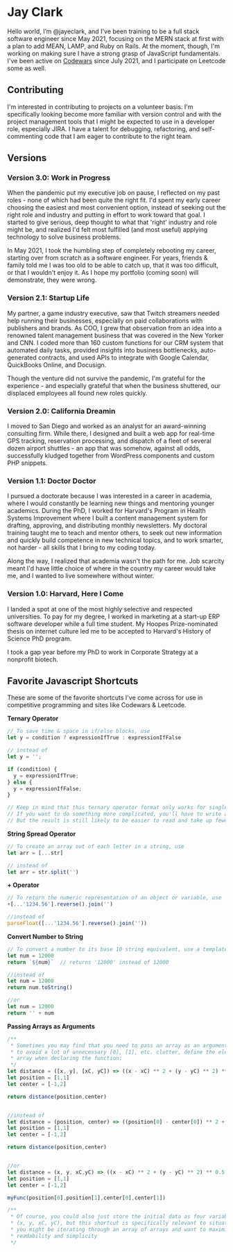 # Jay Clark

Hello world, I’m @jayeclark, and I've been training to be a full stack software engineer since May 2021, focusing on the MERN stack at first with a plan to add MEAN, LAMP, and Ruby on Rails. At the moment, though, I'm working on making sure I have a strong grasp of JavaScript fundamentals. I've been active on [Codewars](https://www.codewars.com/users/jayclark) since July 2021, and I participate on Leetcode some as well.

## Contributing
I'm interested in contributing to projects on a volunteer basis. I'm specifically looking become more familiar with version control and with the project management tools that I might be expected to use in a developer role, especially JIRA. I have a talent for debugging, refactoring, and self-commenting code that I am eager to contribute to the right team.

## Versions

### Version 3.0: Work in Progress  
When the pandemic put my executive job on pause, I reflected on my past roles - none of which had been quite the right fit. I'd spent my early career choosing the easiest and most convenient option, instead of seeking out the right role and industry and putting in effort to work toward that goal. I started to give serious, deep thought to what that 'right' industry and role might be, and realized I'd felt most fulfilled (and most useful) applying technology to solve business problems. 

In May 2021, I took the humbling step of completely rebooting my career, starting over from scratch as a software engineer. For years, friends & family told me I was too old to be able to catch up, that it was too difficult, or that I wouldn't enjoy it. As I hope my portfolio (coming soon) will demonstrate, they were wrong.
  
### Version 2.1: Startup Life  
My partner, a game industry executive, saw that Twitch streamers needed help running their businesses, especially on paid collaborations with publishers and brands. As COO, I grew that observation from an idea into a renowned talent management business that was covered in the New Yorker and CNN. I coded more than 160 custom functions for our CRM system that automated daily tasks, provided insights into business bottlenecks, auto-generated contracts, and used APIs to integrate with Google Calendar, QuickBooks Online, and Docusign. 

Though the venture did not survive the pandemic, I'm grateful for the experience - and especially grateful that when the business shuttered, our displaced employees all found new roles quickly. 
  
### Version 2.0: California Dreamin  
I moved to San Diego and worked as an analyst for an award-winning consulting firm. While there, I designed and built a web app for real-time GPS tracking, reservation processing, and dispatch of a fleet of several dozen airport shuttles - an app that was somehow, against all odds, successfully kludged together from WordPress components and custom PHP snippets.
  
### Version 1.1: Doctor Doctor  
I pursued a doctorate because I was interested in a career in academia, where I would constantly be learning new things and mentoring younger academics. During the PhD, I worked for Harvard's Program in Health Systems Improvement where I built a content management system for drafting, approving, and distributing monthly newsletters. My doctoral training taught me to teach and mentor others, to seek out new information and quickly build competence in new technical topics, and to work smarter, not harder - all skills that I bring to my coding today. 

Along the way, I realized that academia wasn't the path for me. Job scarcity meant I'd have little choice of where in the country my career would take me, and I wanted to live somewhere without winter.
  
### Version 1.0: Harvard, Here I Come  
I landed a spot at one of the most highly selective and respected universities. To pay for my degree, I worked in marketing at a start-up ERP software developer while a full time student. My Hoopes Prize-nominated thesis on internet culture led me to be accepted to Harvard's History of Science PhD program. 

I took a gap year before my PhD to work in Corporate Strategy at a nonprofit biotech.
  
## Favorite Javascript Shortcuts
These are some of the favorite shortcuts I've come across for use in competitive programming and sites like Codewars & Leetcode.

**Ternary Operator**  
```javascript
// To save time & space in if/else blocks, use
let y = condition ? expressionIfTrue : expressionIfFalse

// instead of 
let y = '';

if (condition) { 
  y = expressionIfTrue;
} else { 
  y = expressionIfFalse;
}

// Keep in mind that this ternary operator format only works for single-line values or expressions. 
// If you want to do something more complicated, you'll have to write a helper function. 
// But the result is still likely to be easier to read and take up fewer lines of code. 
```

**String Spread Operator**  

```javascript 
// To create an array out of each letter in a string, use
let arr = [...str]

// instead of 
let arr = str.split('')
```
**+ Operator**  
```javascript
// To return the numeric representation of an object or variable, use
+[...'1234.56'].reverse().join('')

//instead of 
parseFloat([...'1234.56'].reverse().join(''))
```

**Convert Number to String**  
```javascript
// To convert a number to its base 10 string equivalent, use a template string like this:
let num = 12000
return `${num}`  // returns '12000' instead of 12000

//instead of
let num = 12000
return num.toString()

//or
let num = 12000
return '' + num
```

**Passing Arrays as Arguments**  
```javascript
/**
 * Sometimes you may find that you need to pass an array as an argument to function.
 * to avoid a lot of unnecessary [0], [1], etc. clutter, define the elements of the 
 * array when declaring the function: 
 */
let distance = ([x, y], [xC, yC]) => ((x - xC) ** 2 + (y - yC) ** 2) ** 0.5
let position = [1,1]
let center = [-1,2]

return distance(position,center)


//instead of
let distance = (position, center) => ((position[0] - center[0]) ** 2 + (position[1] - center[1]) ** 2) ** 0.5
let position = [1,1]
let center = [-1,2]

return distance(position,center)


//or
let distance = (x, y, xC,yC) => ((x - xC) ** 2 + (y - yC) ** 2) ** 0.5
let position = [1,1]
let center = [-1,2]

myFunc(position[0],position[1],center[0],center[1])

/**
 * Of course, you could also just store the initial data as four variables 
 * (x, y, xC, yC), but this shortcut is specifically relevant to situations where 
 * you might be iterating through an array of arrays and want to maximize code 
 * readability and simplicity
 */
```


<!---
jayeclark/jayeclark is a ✨ special ✨ repository because its `README.md` (this file) appears on your GitHub profile.
You can click the Preview link to take a look at your changes.
--->
